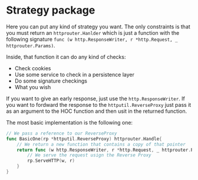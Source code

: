 # Strategy package

Here you can put any kind of strategy you want. The only constraints is that you must return an `httprouter.Hanlder` which is just a function with the following signature `func (w http.ResponseWriter, r *http.Request, _ httprouter.Params)`.

Inside, that function it can do any kind of checks:
* Check cookies
* Use some service to check in a persistence layer
* Do some signature checkings
* What you wish

If you want to give an early response, just use the `http.ResponseWriter`. If you want to fordward the response to the `httputil.ReverseProxy` just pass it as an argument to the HOC function and then usit in the returned function.

The most basic implementation is the following one:

```go
// We pass a reference to our ReverseProxy
func BasicOne(rp *httputil.ReverseProxy) httprouter.Handle{
	// We return a new function that contains a copy of that pointer
	return func (w http.ResponseWriter, r *http.Request, _ httprouter.Params){
		// We serve the request usign the Reverse Proxy
		rp.ServeHTTP(w, r)
	}
}
```

